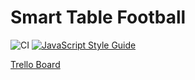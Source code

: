 # Smart Table Football

![CI](https://github.com/Jozwiaczek/smart-table-football/workflows/Continuous%20Integration/badge.svg)
[![JavaScript Style Guide](https://img.shields.io/badge/code_style-standard-brightgreen.svg)](https://standardjs.com)

[Trello Board](https://trello.com/b/RJ02H7Pz/smart-table-football)
